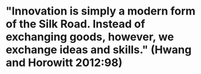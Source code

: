 # "Innovation is simply a modern form of the Silk Road. Instead of exchanging goods, however, we exchange ideas and skills." (Hwang and Horowitt 2012:98)